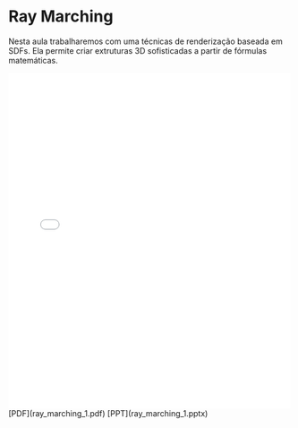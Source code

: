 # Ray Marching

Nesta aula trabalharemos com uma técnicas de renderização baseada em SDFs. Ela permite criar extruturas 3D sofisticadas a partir de fórmulas matemáticas.

<embed height="600" src="ray_marching_1.pdf" type="application/pdf" width="100%">
[PDF](ray_marching_1.pdf)
[PPT](ray_marching_1.pptx)
